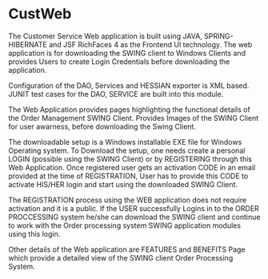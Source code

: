 # CustWeb
The Customer Service Web application is built using JAVA, SPRING-HIBERNATE and JSF RichFaces 4 as the Frontend UI technology. The web application is for downloading the SWING client to Windows Clients and provides Users to create Login Credentials before downloading the application. 

Configuration of the DAO, Services and HESSIAN exporter is XML based. JUNIT test cases for the DAO, SERVICE are built into this module.

The Web Application provides pages highlighting the functional details of the Order Management SWING Client. Provides Images of the SWING Client for user  awarness, before downloading the Swing Client.

The downloadable setup is a Windows installable EXE file for Windows Operating system. To Download the setup, one needs create a personal LOGIN (possible using the SWING Client) or by REGISTERING through this Web Application. Once registered user gets an activation CODE in an  email provided at the time of REGISTRATION, User has to provide this CODE to activate HIS/HER login and start using the downloaded SWING Client.

The REGISTRATION process using the WEB application does not require activation and it is a public. If the USER successfully Logins in to the ORDER PROCCESSING system  he/she can download the SWING client and continue to work with the  Order processing system SWING application modules using this login.

Other details of the Web application are FEATURES and BENEFITS Page which provide a detailed view of the SWING client Order Processing System.


